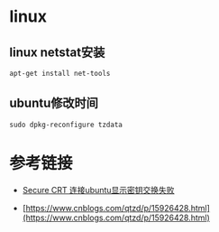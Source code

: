 # linux


## linux netstat安装

```
apt-get install net-tools 
```

## ubuntu修改时间

```
sudo dpkg-reconfigure tzdata
```

# 参考链接

- [Secure CRT 连接ubuntu显示密钥交换失败](https://zhuanlan.zhihu.com/p/358671357)

- [https://www.cnblogs.com/qtzd/p/15926428.html](https://www.cnblogs.com/qtzd/p/15926428.html)
